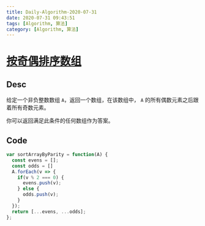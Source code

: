 ```yaml
---
title: Daily-Algorithm-2020-07-31
date: 2020-07-31 09:43:51
tags: [Algorithm, 算法]
category: [Algorithm, 算法]
---
```


# [按奇偶排序数组](https://leetcode-cn.com/problems/sort-array-by-parity/)

## Desc



给定一个非负整数数组 `A`，返回一个数组，在该数组中， `A` 的所有偶数元素之后跟着所有奇数元素。

你可以返回满足此条件的任何数组作为答案。



## Code

```js
var sortArrayByParity = function(A) {
  const evens = [];
  const odds = []
  A.forEach(v => {
    if(v % 2 === 0) {
      evens.push(v);
    } else {
      odds.push(v);
    }
  });
  return [...evens, ...odds];
};
```

